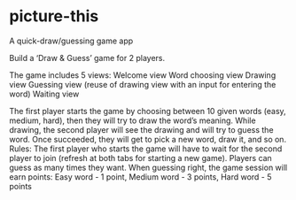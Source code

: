 # picture-this
A quick-draw/guessing game app

Build a ‘Draw & Guess’ game for 2 players. 

The game includes 5 views: 
Welcome view 
Word choosing view 
Drawing view 
Guessing view (reuse of drawing view with an input for entering the word) 
Waiting view 

The first player starts the game by choosing between 10 given words (easy, medium, hard), then they will try to draw the word’s meaning. 
While drawing, the second player will see the drawing and will try to guess the word. Once succeeded, they will get to pick a new word, draw it, and so on. 
Rules: The first player who starts the game will have to wait for the second player to join (refresh at both tabs for starting a new game). Players can guess as many times they want. 
When guessing right, the game session will earn points: 
Easy word - 1 point, Medium word - 3 points, Hard word - 5 points 

